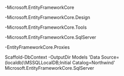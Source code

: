 -Microsoft.EntityFrameworkCore

-Microsoft.EntityFrameworkCore.Design

-Microsoft.EntityFrameworkCore.Tools

-Microsoft.EntityFrameworkCore.SqlServer

-EntityFrameworkCore.Proxies

Scaffold-DbContext -OutputDir Models 'Data Source=(localdb)\MSSQLLocalDB;Initial Catalog=Northwind' Microsoft.EntityFrameworkCore.SqlServer
